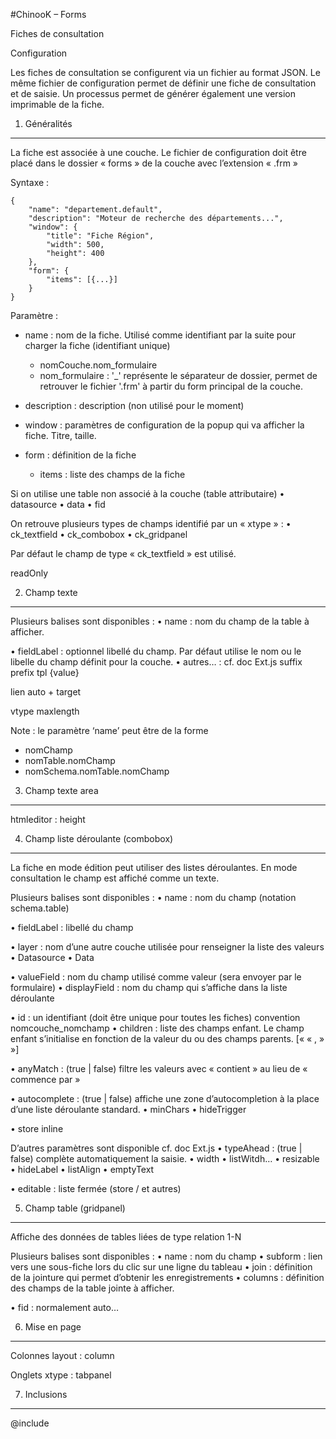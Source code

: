 #ChinooK – Forms

Fiches de consultation

Configuration

Les fiches de consultation se configurent via un fichier au format JSON.
Le même fichier de configuration permet de définir une fiche de consultation et de saisie. Un processus permet de générer également une version imprimable de la fiche.

1.	Généralités
---------------

La fiche est associée à une couche.
Le fichier de configuration doit être placé dans le dossier « forms » de la couche avec l’extension « .frm »

Syntaxe :

    {
        "name": "departement.default",
        "description": "Moteur de recherche des départements...",
        "window": {
            "title": "Fiche Région",
            "width": 500,
            "height": 400
        },
        "form": {
            "items": [{...}]
        }
    }

Paramètre :

*	name : nom de la fiche. Utilisé comme identifiant par la suite pour charger la fiche (identifiant unique)
	*	nomCouche.nom_formulaire
	*	nom_formulaire : '_' représente le séparateur de dossier, permet de retrouver le fichier '.frm' à partir du form principal de la couche.

*	description : description (non utilisé pour le moment)
*	window : paramètres de configuration de la popup qui va afficher la fiche. Titre, taille.
*	form : définition de la fiche
	*	items : liste des champs de la fiche

Si on utilise une table non associé à la couche (table attributaire)
•	datasource
•	data
•	fid

On retrouve plusieurs types de champs identifié par un « xtype » :
•	ck_textfield
•	ck_combobox
•	ck_gridpanel

Par défaut le champ de type « ck_textfield » est utilisé.


readOnly


2.	Champ texte
---------------

Plusieurs balises sont disponibles :
•	name : nom du champ de la table à afficher.

•	fieldLabel : optionnel libellé du champ. Par défaut utilise le nom ou le libelle du champ définit pour la couche.
•	autres… : cf. doc Ext.js
suffix
prefix
tpl {value}

lien auto + target

vtype
maxlength


Note : le paramètre ‘name’ peut être de la forme
-	nomChamp
-	nomTable.nomChamp
-	nomSchema.nomTable.nomChamp

3.	Champ texte area
---------------

htmleditor :
height

4.	Champ liste déroulante (combobox)
---------------

La fiche en mode édition peut utiliser des listes déroulantes. En mode consultation le champ est affiché comme un texte.

Plusieurs balises sont disponibles :
•	name : nom du champ (notation schema.table)

•	fieldLabel : libellé du champ

•	layer : nom d’une autre couche utilisée pour renseigner la liste des valeurs
•	Datasource
•	Data

•	valueField : nom du champ utilisé comme valeur (sera envoyer par le formulaire)
•	displayField : nom du champ qui s’affiche dans la liste déroulante

•	id : un identifiant (doit être unique pour toutes les fiches) convention nomcouche_nomchamp
•	children : liste des champs enfant. Le champ enfant s’initialise en fonction de la valeur du ou des champs parents.
[« « , » »]

•	anyMatch : (true | false) filtre les valeurs avec « contient » au lieu de « commence par »

•	autocomplete : (true | false) affiche une zone d’autocompletion à la place d’une liste déroulante standard.
•	minChars
•	hideTrigger

•	store inline

D’autres paramètres sont disponible cf. doc Ext.js
•	typeAhead : (true | false) complète automatiquement la saisie.
•	width
•	listWitdh…
•	resizable
•	hideLabel
•	listAlign
•	emptyText

•	editable : liste fermée (store / et autres)


5.	Champ table (gridpanel)
---------------

Affiche des données de tables liées de type relation 1-N

Plusieurs balises sont disponibles :
•	name : nom du champ
•	subform : lien vers une sous-fiche lors du clic sur une ligne du tableau
•	join : définition de la jointure qui permet d’obtenir les enregistrements
•	columns : définition des champs de la table jointe à afficher.

•	fid : normalement auto…


6.	Mise en page
---------------

Colonnes
	layout : column

Onglets
	xtype : tabpanel


7.	Inclusions
---------------

@include
